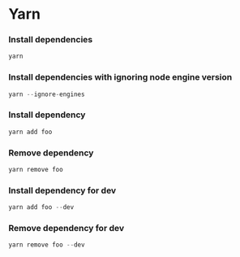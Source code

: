 # Yarn

### Install dependencies
```js
yarn
```

### Install dependencies with ignoring node engine version
```js
yarn --ignore-engines
```

### Install dependency
```js
yarn add foo
```

### Remove dependency
```js
yarn remove foo
```

### Install dependency for dev
```js
yarn add foo --dev
```

### Remove dependency for dev
```js
yarn remove foo --dev
```
